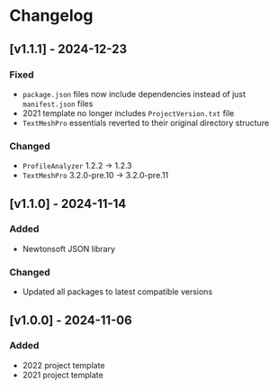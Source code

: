 # Changelog

## [v1.1.1] - 2024-12-23

### Fixed

- `package.json` files now include dependencies instead of just `manifest.json` files
- 2021 template no longer includes `ProjectVersion.txt` file
- `TextMeshPro` essentials reverted to their original directory structure

### Changed

- `ProfileAnalyzer` 1.2.2 -> 1.2.3
- `TextMeshPro` 3.2.0-pre.10 -> 3.2.0-pre.11

## [v1.1.0] - 2024-11-14

### Added

- Newtonsoft JSON library

### Changed

- Updated all packages to latest compatible versions

## [v1.0.0] - 2024-11-06

### Added

- 2022 project template
- 2021 project template
